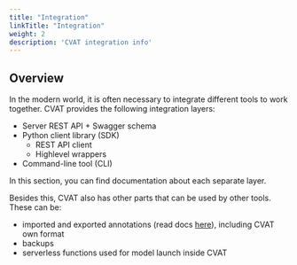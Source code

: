 ```yaml
---
title: "Integration"
linkTitle: "Integration"
weight: 2
description: 'CVAT integration info'
---
```


## Overview

In the modern world, it is often necessary to integrate different tools to work together.
CVAT provides the following integration layers:

- Server REST API + Swagger schema
- Python client library (SDK)
  - REST API client
  - Highlevel wrappers
- Command-line tool (CLI)

In this section, you can find documentation about each separate layer.

Besides this, CVAT also has other parts that can be used by other tools. These can be:
- imported and exported annotations (read docs [here]()), including CVAT own format
- backups
- serverless functions used for model launch inside CVAT
